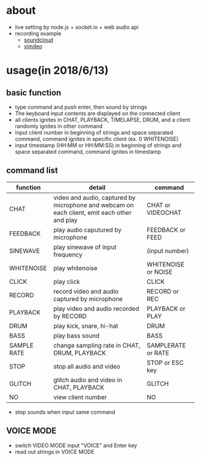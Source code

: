 # about
  - live setting by node.js + socket.io + web audio api
  - recording example
    - [soundcloud](https://soundcloud.com/knd/20180923a)
    - [vimdeo](https://vimeo.com/398803929)
# usage(in 2018/6/13)
## basic function
  - type command and push enter, then sound by strings
  - The keyboard input contents are displayed on the connected client
  - all clients ignites in CHAT, PLAYBACK, TIMELAPSE, DRUM, and a client randomly ignites in other command
  - input client number in beginning of strings and space separated command, command ignites in specific client (ex. 0 WHITENOISE)
  - input timestamp (HH:MM or HH:MM:SS) in beginning of strings and space separated command, command ignites in timestamp
## command list
function       | detail                                                         | command                         
----------- | ------------------------------------------------------------ | ---------------------------------
CHAT        | video and audio, captured by microphone and webcam on each client, emit each other and play | CHAT or VIDEOCHAT                
FEEDBACK    | play audio caputured by microphone                 | FEEDBACK or FEED                 
SINEWAVE    | play sinewave of input frequency                           | (input number)             
WHITENOISE  | play whitenoise                                   | WHITENOISE or NOISE               
CLICK       | play click                       | CLICK                             
RECORD      | record video and audio captured by microphone | RECORD or REC                     
PLAYBACK    | play video and audio recorded by RECORD                     | PLAYBACK or PLAY                  
DRUM        | play kick, snare, hi-hat           | DRUM                              
BASS        | play bass sound | BASS 
SAMPLE RATE | change sampling rate in CHAT, DRUM, PLAYBACK | SAMPLERATE or RATE                
STOP        | stop all audio and video                                 | STOP or ESC key
GLITCH      | glitch audio and video in CHAT, PLAYBACK                     | GLITCH                            
NO          | view client number                                         | NO                                
- stop sounds when input same command

## VOICE MODE

- switch VIDEO MODE input "VOICE" and Enter key
- read out strings in VOICE MODE
